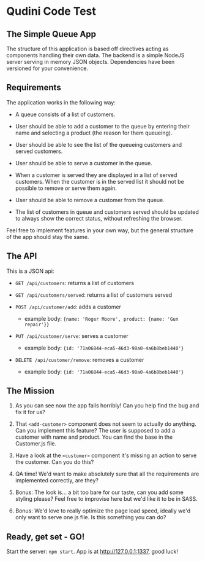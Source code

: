 # Qudini Code Test

## The Simple Queue App

The structure of this application is based off directives acting as components handling their own data. The backend is a simple NodeJS server serving in memory JSON objects. Dependencies have been versioned for your convenience.

## Requirements

The application works in the following way:

 - A queue consists of a list of customers.

 - User should be able to add a customer to the queue by entering their name and selecting a product (the reason for them queueing).

 - User should be able to see the list of the queueing customers and served customers.

 - User should be able to serve a customer in the queue.

 - When a customer is served they are displayed in a list of served customers. When the customer is in the served list it should not be possible to remove or serve them again.

 - User should be able to remove a customer from the queue.

 - The list of customers in queue and customers served should be updated to always show the correct status, without refreshing the browser.

Feel free to implement features in your own way, but the general structure of the app should stay the same.

## The API

This is a JSON api:

 - `GET /api/customers`: returns a list of customers

 - `GET /api/customers/served`: returns a list of customers served

 - `POST /api/customer/add`: adds a customer
    - example body: `{name: 'Roger Moore', product: {name: 'Gun repair'}}`

 - `PUT /api/customer/serve`: serves a customer
    - example body: `{id: '71a06844-eca5-46d3-98a0-4a6b8beb1440'}`

 - `DELETE /api/customer/remove`: removes a customer
    - example body: `{id: '71a06844-eca5-46d3-98a0-4a6b8beb1440'}`

## The Mission

 1. As you can see now the app fails horribly! Can you help find the bug and fix it for us?

 2. That ```<add-customer>``` component does not seem to actually do anything. Can you implement this feature? The user is supposed to add a customer with name and product. You can find the base in the Customer.js file.

 3. Have a look at the ```<customer>``` component it's missing an action to serve the customer. Can you do this?

 4. QA time! We'd want to make absolutely sure that all the requirements are implemented correctly, are they?

 5. Bonus: The look is... a bit too bare for our taste, can you add some styling please? Feel free to improvise here but we'd like it to be in SASS.

 6. Bonus: We'd love to really optimize the page load speed, ideally we'd only want to serve one js file. Is this something you can do?

## Ready, get set - GO!

Start the server: `npm start`. App is at http://127.0.0.1:1337, good luck!
